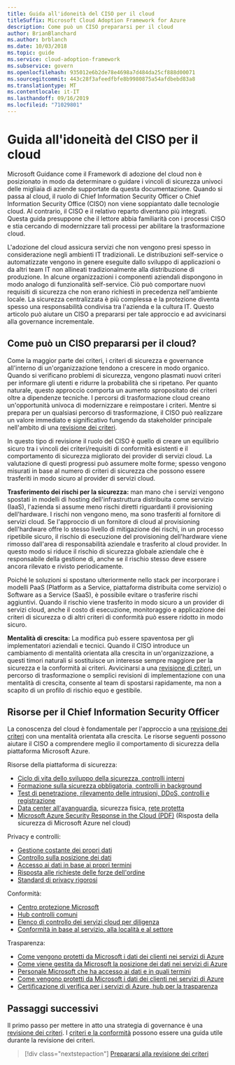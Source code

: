 ```yaml
---
title: Guida all'idoneità del CISO per il cloud
titleSuffix: Microsoft Cloud Adoption Framework for Azure
description: Come può un CISO prepararsi per il cloud
author: BrianBlanchard
ms.author: brblanch
ms.date: 10/03/2018
ms.topic: guide
ms.service: cloud-adoption-framework
ms.subservice: govern
ms.openlocfilehash: 935012e6b2de78e4698a7d484da25cf888d00071
ms.sourcegitcommit: 443c28f3afeedfbfe8b9980875a54afdbebd83a8
ms.translationtype: MT
ms.contentlocale: it-IT
ms.lasthandoff: 09/16/2019
ms.locfileid: "71029801"
---
```

# <a name="ciso-cloud-readiness-guide"></a>Guida all'idoneità del CISO per il cloud

Microsoft Guidance come il Framework di adozione del cloud non è posizionato in modo da determinare o guidare i vincoli di sicurezza univoci delle migliaia di aziende supportate da questa documentazione. Quando si passa al cloud, il ruolo di Chief Information Security Officer o Chief Information Security Office (CISO) non viene soppiantato dalle tecnologie cloud. Al contrario, il CISO e il relativo reparto diventano più integrati. Questa guida presuppone che il lettore abbia familiarità con i processi CISO e stia cercando di modernizzare tali processi per abilitare la trasformazione cloud.

L'adozione del cloud assicura servizi che non vengono presi spesso in considerazione negli ambienti IT tradizionali. Le distribuzioni self-service o automatizzate vengono in genere eseguite dallo sviluppo di applicazioni o da altri team IT non allineati tradizionalmente alla distribuzione di produzione. In alcune organizzazioni i componenti aziendali dispongono in modo analogo di funzionalità self-service. Ciò può comportare nuovi requisiti di sicurezza che non erano richiesti in precedenza nell'ambiente locale. La sicurezza centralizzata è più complessa e la protezione diventa spesso una responsabilità condivisa tra l'azienda e la cultura IT. Questo articolo può aiutare un CISO a prepararsi per tale approccio e ad avvicinarsi alla governance incrementale.

<!-- markdownlint-disable MD026 -->

## <a name="how-can-a-ciso-prepare-for-the-cloud"></a>Come può un CISO prepararsi per il cloud?

Come la maggior parte dei criteri, i criteri di sicurezza e governance all'interno di un'organizzazione tendono a crescere in modo organico. Quando si verificano problemi di sicurezza, vengono plasmati nuovi criteri per informare gli utenti e ridurre la probabilità che si ripetano. Per quanto naturale, questo approccio comporta un aumento spropositato dei criteri oltre a dipendenze tecniche. I percorsi di trasformazione cloud creano un'opportunità univoca di modernizzare e reimpostare i criteri. Mentre si prepara per un qualsiasi percorso di trasformazione, il CISO può realizzare un valore immediato e significativo fungendo da stakeholder principale nell'ambito di una [revisione dei criteri](./cloud-policy-review.md).

In questo tipo di revisione il ruolo del CISO è quello di creare un equilibrio sicuro tra i vincoli dei criteri/requisiti di conformità esistenti e il comportamento di sicurezza migliorato dei provider di servizi cloud. La valutazione di questi progressi può assumere molte forme; spesso vengono misurati in base al numero di criteri di sicurezza che possono essere trasferiti in modo sicuro al provider di servizi cloud.

**Trasferimento dei rischi per la sicurezza:** man mano che i servizi vengono spostati in modelli di hosting dell'infrastruttura distribuita come servizio (IaaS), l'azienda si assume meno rischi diretti riguardanti il provisioning dell'hardware. I rischi non vengono meno, ma sono trasferiti al fornitore di servizi cloud. Se l'approccio di un fornitore di cloud al provisioning dell'hardware offre lo stesso livello di mitigazione dei rischi, in un processo ripetibile sicuro, il rischio di esecuzione del provisioning dell'hardware viene rimosso dall'area di responsabilità aziendale e trasferito al cloud provider. In questo modo si riduce il rischio di sicurezza globale aziendale che è responsabile della gestione di, anche se il rischio stesso deve essere ancora rilevato e rivisto periodicamente.

Poiché le soluzioni si spostano ulteriormente nello stack per incorporare i modelli PaaS (Platform as a Service, piattaforma distribuita come servizio) o Software as a Service (SaaS), è possibile evitare o trasferire rischi aggiuntivi. Quando il rischio viene trasferito in modo sicuro a un provider di servizi cloud, anche il costo di esecuzione, monitoraggio e applicazione dei criteri di sicurezza o di altri criteri di conformità può essere ridotto in modo sicuro.

**Mentalità di crescita:** La modifica può essere spaventosa per gli implementatori aziendali e tecnici. Quando il CISO introduce un cambiamento di mentalità orientata alla crescita in un'organizzazione, a questi timori naturali si sostituisce un interesse sempre maggiore per la sicurezza e la conformità ai criteri. Avvicinarsi a una [revisione di criteri](./cloud-policy-review.md), un percorso di trasformazione o semplici revisioni di implementazione con una mentalità di crescita, consente al team di spostarsi rapidamente, ma non a scapito di un profilo di rischio equo e gestibile.

## <a name="resources-for-the-chief-information-security-officer"></a>Risorse per il Chief Information Security Officer

La conoscenza del cloud è fondamentale per l'approccio a una [revisione dei criteri](./cloud-policy-review.md) con una mentalità orientata alla crescita. Le risorse seguenti possono aiutare il CISO a comprendere meglio il comportamento di sicurezza della piattaforma Microsoft Azure.

Risorse della piattaforma di sicurezza:

- [Ciclo di vita dello sviluppo della sicurezza, controlli interni](https://www.microsoft.com/sdl)
- [Formazione sulla sicurezza obbligatoria, controlli in background](https://downloads.cloudsecurityalliance.org/star/self-assessment/StandardResponsetoRequestforInformationWindowsAzureSecurityPrivacy.docx)
- [Test di penetrazione, rilevamento delle intrusioni, DDoS, controlli e registrazione](https://www.microsoft.com/trustcenter/Security/AuditingAndLogging)
- [Data center all'avanguardia](https://www.microsoft.com/cloud-platform/global-datacenters), sicurezza fisica, [rete protetta](https://docs.microsoft.com/azure/security/security-network-overview)
- [Microsoft Azure Security Response in the Cloud (PDF)](https://aka.ms/SecurityResponsePaper) (Risposta della sicurezza di Microsoft Azure nel cloud)

Privacy e controlli:

- [Gestione costante dei propri dati](https://www.microsoft.com/trustcenter/Privacy/You-own-your-data)
- [Controllo sulla posizione dei dati](https://www.microsoft.com/trustcenter/Privacy/Where-your-data-is-located)
- [Accesso ai dati in base ai propri termini](https://www.microsoft.com/trustcenter/Privacy/Who-can-access-your-data-and-on-what-terms)
- [Risposta alle richieste delle forze dell'ordine](https://www.microsoft.com/trustcenter/Privacy/Responding-to-govt-agency-requests-for-customer-data)
- [Standard di privacy rigorosi](https://www.microsoft.com/TrustCenter/Privacy/We-set-and-adhere-to-stringent-standards)

Conformità:

- [Centro protezione Microsoft](https://www.microsoft.com/trustcenter/default.aspx)
- [Hub controlli comuni](https://www.microsoft.com/trustcenter/Common-Controls-Hub)
- [Elenco di controllo dei servizi cloud per diligenza](https://www.microsoft.com/trustcenter/Compliance/Due-Diligence-Checklist)
- [Conformità in base al servizio, alla località e al settore](https://www.microsoft.com/trustcenter/Compliance/default.aspx)

Trasparenza:

- [Come vengono protetti da Microsoft i dati dei clienti nei servizi di Azure](https://www.microsoft.com/trustcenter/Transparency/default.aspx)
- [Come viene gestita da Microsoft la posizione dei dati nei servizi di Azure](https://azuredatacentermap.azurewebsites.net)
- [Personale Microsoft che ha accesso ai dati e in quali termini](https://www.microsoft.com/trustcenter/Privacy/Who-can-access-your-data-and-on-what-terms)
- [Come vengono protetti da Microsoft i dati dei clienti nei servizi di Azure](https://www.microsoft.com/trustcenter/Transparency/default.aspx)
- [Certificazione di verifica per i servizi di Azure, hub per la trasparenza](https://www.microsoft.com/trustcenter/Compliance/default.aspx)

## <a name="next-steps"></a>Passaggi successivi

Il primo passo per mettere in atto una strategia di governance è una [revisione dei criteri](./cloud-policy-review.md). I [criteri e la conformità](./index.md) possono essere una guida utile durante la revisione dei criteri.

> [!div class="nextstepaction"]
> [Prepararsi alla revisione dei criteri](./cloud-policy-review.md)
